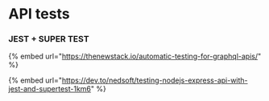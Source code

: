 # API tests

### JEST + SUPER TEST

{% embed url="https://thenewstack.io/automatic-testing-for-graphql-apis/" %}

{% embed url="https://dev.to/nedsoft/testing-nodejs-express-api-with-jest-and-supertest-1km6" %}



